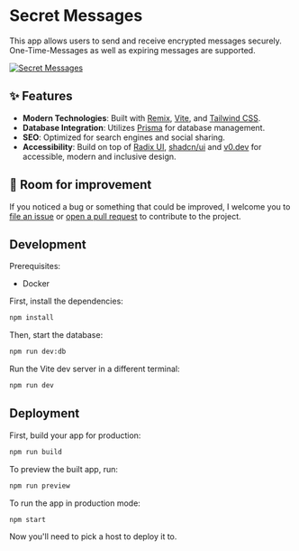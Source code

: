 # Secret Messages

This app allows users to send and receive encrypted messages securely. One-Time-Messages as well as expiring messages are supported.

<a href="https://www.secretmessag.es">
  <img alt="Secret Messages" src="https://www.secretmessag.es/og-image.jpg">
</a>

## ✨ Features

- **Modern Technologies**: Built with [Remix](https://remix.run), [Vite](https://vitejs.dev), and [Tailwind CSS](https://tailwindcss.com).
- **Database Integration**: Utilizes [Prisma](https://www.prisma.io/) for database management.
- **SEO**: Optimized for search engines and social sharing.
- **Accessibility**: Build on top of [Radix UI](https://radix-ui.com/), [shadcn/ui](https://ui.shadcn.com/docs) and [v0.dev](https://v0.dev/r/Teb11BcSsgw) for accessible, modern and inclusive design.

## 🤗 Room for improvement

If you noticed a bug or something that could be improved, I welcome you to [file an issue](https://github.com/your-repo/secret-messages/issues/new) or [open a pull request](https://github.com/your-repo/secret-messages/compare) to contribute to the project.

## Development

Prerequisites:

- Docker

First, install the dependencies:

```sh
npm install
```

Then, start the database:

```sh
npm run dev:db
```

Run the Vite dev server in a different terminal:

```sh
npm run dev
```

## Deployment

First, build your app for production:

```sh
npm run build
```

To preview the built app, run:

```sh
npm run preview
```

To run the app in production mode:

```sh
npm start
```

Now you'll need to pick a host to deploy it to.
